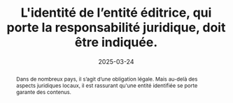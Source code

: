 ---
title: L'identité de l’entité éditrice, qui porte la responsabilité juridique, doit être indiquée.
abstract: Dans de nombreux pays, il s’agit d’une obligation légale. Mais au-delà des aspects juridiques locaux, il est rassurant qu'une entité identifiée se porte garante des contenus.
categories: 
    - "Identification"
agrege: O4096-E012
opquast: '4 096'
indiceebook: '012'
description: "Règle n°12"
before: "011"
weight: "12"
after: "014"
actif: '1'
layout: rules
date: 2025-03-24
tags: 
    - "Juridique"
    - "Confiance"
objectif: 
    - "Permettre aux personnes d’identifier sans ambiguïté un interlocuteur capable de répondre aux questions ou d’assumer les responsabilités liées auc contenus."
    - "Rassurer l'utilisateur en lui permettant d'identifier directement l'entité responsable."
    - "Améliorer la prise en compte des contenus par les moteurs de recherche et outils d’indexation."
Meo: 
    - "Le nom de l’entité éditrice est écrit dans le corps de l'ouvrage, dans une section identifiée, le plus souvent intitulée mention légales et identifiée avec le role `doc-copyright` dans le code."
    - "Le nom de la maison d'édition est indiqué dans le fichier OPF grace à l'élément `dc:publisher`."
    - "Le nom de la maison d'édition est indiqué dans la fiche ONIX."
Controle: 
    - "Vérifier la présence du nom de l'entité éditirce dans le corps de l'ouvrage, dans une partie identifiée."
    - "Vérifier dans un lecteur d'EPUB de qualité, que le nom de l'entité éditrice est bien présent dans la fiche livre"
    - "Alternativement, il est possible de se référer au rapport ACE ou à la sortie du Readium Go Tool Kit qui reprennent ces éléments."
    - "Vérifier auprès des diffuseurs que cette information est présente et correcte."
    - "Vérifier sur les sites de prêt ou de vente en ligne que cette information est présente et correcte."
epubcheck: false
ace: true
humancheck: true
ReadiumGoToolkit: true
Source: 
    - "Opquast"
    - "Ateliers"
Referentiel: 
    - "[ONIX liste 3 code 01](https://ns.editeur.org/onix/en/3/01)"
    - "[Schema.org Publisher](https://schema.org/publisher)"
steps: 
    - "Projet éditorial"
---